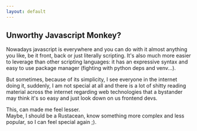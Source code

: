 ```yaml
---
layout: default
---
```

## Unworthy Javascript Monkey?

Nowadays javascript is everywhere and you can do with it almost anything you like, be it front, back or just literally scripting. It's also much more easier to leverage than other scripting languages: it has an expressive syntax and easy to use package manager (fighting with python deps and venv...).  

But sometimes, because of its simplicity, I see everyone in the internet doing it, suddenly, I am not special at all and there is a lot of shitty reading material across the internet regarding web technologies that a bystander may think it's so easy and just look down on us frontend devs.

This, can made me feel lesser.  
Maybe, I should be a Rustacean, know something more complex and less popular, so I can feel special again ;).
